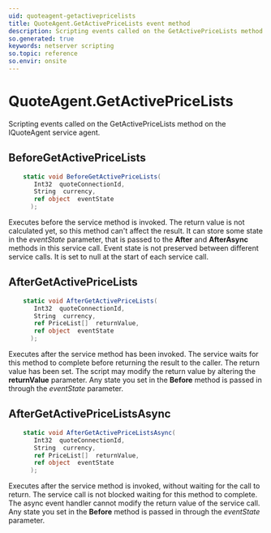 ```yaml
---
uid: quoteagent-getactivepricelists
title: QuoteAgent.GetActivePriceLists event method
description: Scripting events called on the GetActivePriceLists method on the QuoteAgent service agent.
so.generated: true
keywords: netserver scripting
so.topic: reference
so.envir: onsite
---
```

# QuoteAgent.GetActivePriceLists

Scripting events called on the <see cref='M:IQuoteAgent.GetActivePriceLists'>GetActivePriceLists</see> method on the <see cref='IQuoteAgent'>IQuoteAgent</see>  service agent.

## BeforeGetActivePriceLists
```cs
    static void BeforeGetActivePriceLists(
       Int32  quoteConnectionId,
       String  currency,
       ref object  eventState
      );
```
Executes before the service method is invoked.
The return value is not calculated yet, so this method can't affect the result.
It can store some state in the *eventState* parameter, that is passed to the **After** and **AfterAsync** methods in this service call.
Event state is not preserved between different service calls. It is set to null at the start of each service call.
## AfterGetActivePriceLists
```cs
    static void AfterGetActivePriceLists(
       Int32  quoteConnectionId,
       String  currency,
       ref PriceList[]  returnValue,
       ref object  eventState
      );
```
Executes after the service method has been invoked. The service waits for this method to complete before returning the result to the caller.
The return value has been set. The script may modify the return value by altering the **returnValue** parameter.
Any state you set in the **Before** method is passed in through the *eventState* parameter.
## AfterGetActivePriceListsAsync
```cs
    static void AfterGetActivePriceListsAsync(
       Int32  quoteConnectionId,
       String  currency,
       ref PriceList[]  returnValue,
       ref object  eventState
      );
```
Executes after the service method is invoked, without waiting for the call to return.
The service call is not blocked waiting for this method to complete.
The async event handler cannot modify the return value of the service call.
Any state you set in the **Before** method is passed in through the *eventState* parameter.

